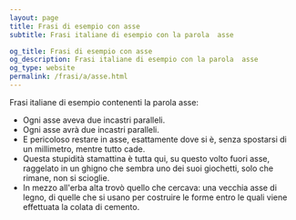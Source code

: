 ```yaml
---
layout: page
title: Frasi di esempio con asse 
subtitle: Frasi italiane di esempio con la parola  asse

og_title: Frasi di esempio con asse 
og_description: Frasi italiane di esempio con la parola  asse
og_type: website
permalink: /frasi/a/asse.html
---
```


Frasi italiane di esempio contenenti la parola asse:


- Ogni asse aveva due incastri paralleli.
- Ogni asse avrà due incastri paralleli.
- E pericoloso restare in asse, esattamente dove si è, senza spostarsi di un millimetro, mentre tutto cade.
- Questa stupidità stamattina è tutta qui, su questo volto fuori asse, raggelato in un ghigno che sembra uno dei suoi giochetti, solo che rimane, non si scioglie.
- In mezzo all'erba alta trovò quello che cercava: una vecchia asse di legno, di quelle che si usano per costruire le forme entro le quali viene effettuata la colata di cemento.
